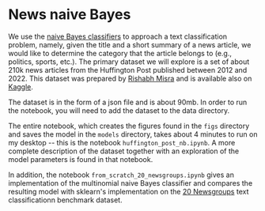 # News naive Bayes

We use the [naive Bayes classifiers](https://en.wikipedia.org/wiki/Naive_Bayes_classifier) to approach a text classification problem, namely, given the title and a short summary of a news article, we would like to determine the category that the article belongs to (e.g., politics, sports, etc.).  The primary dataset we will explore is a set of about 210k news articles from the Huffington Post published between 2012 and 2022.  This dataset was prepared by [Rishabh Misra](https://arxiv.org/abs/2209.11429) and is available also on [Kaggle](https://www.kaggle.com/datasets/rmisra/news-category-dataset). 

The dataset is in the form of a json file and is about 90mb.  In order to run the notebook, you will need to add the dataset to the data directory.  

The entire notebook, which creates the figures found in the `figs` directory and saves the model in the `models` directory, takes about 4 minutes to run on my desktop -- this is the notebook ``huffington_post_nb.ipynb``.  A more complete description of the dataset together with an exploration of the model parameters is found in that notebook.  

In addition, the notebook ``from_scratch_20_newsgroups.ipynb`` gives an implementation of the multinomial naive Bayes classifier and compares the resulting model with sklearn's implementation on the [20 Newsgroups](https://scikit-learn.org/stable/modules/generated/sklearn.datasets.fetch_20newsgroups.html) text classificationn benchmark dataset.  

